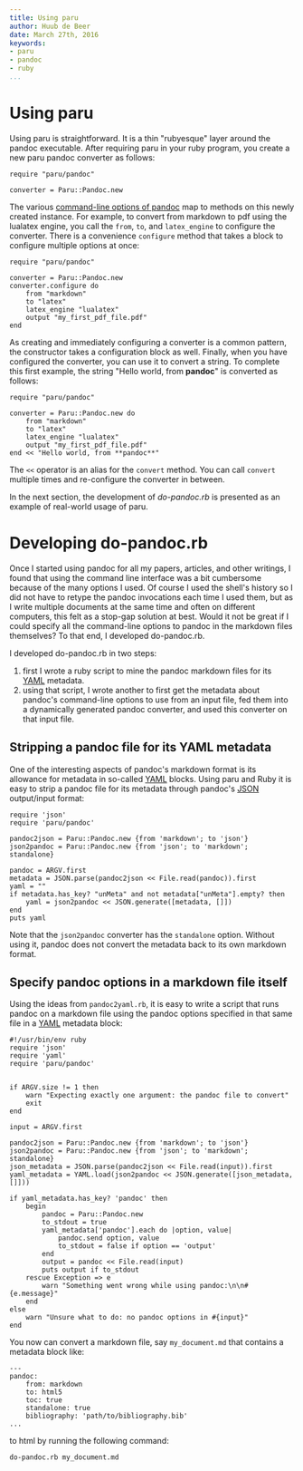 ```yaml
---
title: Using paru
author: Huub de Beer
date: March 27th, 2016
keywords:
- paru
- pandoc
- ruby
...
```


# Using paru

Using paru is straightforward. It is a thin "rubyesque" layer around the
pandoc executable. After requiring paru in your ruby program, you create a new paru pandoc converter as follows:

~~~ {.ruby}
require "paru/pandoc"

converter = Paru::Pandoc.new
~~~

The various [command-line options of
pandoc](http://pandoc.org/README.html#options) map to methods on this newly
created instance. For example, to convert from markdown to pdf using the
lualatex engine, you call the `from`, `to`, and `latex_engine` to configure
the converter. There is a convenience `configure` method that takes a block to
configure multiple options at once:

~~~ {.ruby}
require "paru/pandoc"

converter = Paru::Pandoc.new
converter.configure do
    from "markdown"
    to "latex"
    latex_engine "lualatex"
    output "my_first_pdf_file.pdf"
end
~~~

As creating and immediately configuring a converter is a common pattern, the
constructor takes a configuration block as well. Finally, when you have
configured the converter, you can use it to convert a string. To complete this
first example, the string "Hello world, from **pandoc**" is converted as
follows:

~~~ {.ruby}
require "paru/pandoc"

converter = Paru::Pandoc.new do
    from "markdown"
    to "latex"
    latex_engine "lualatex"
    output "my_first_pdf_file.pdf"
end << "Hello world, from **pandoc**"
~~~

The `<<` operator is an alias for the `convert` method. You can call `convert`
multiple times and re-configure the converter in between. 

In the next section, the development of *do-pandoc.rb* is presented as an
example of real-world usage of paru. 

# Developing do-pandoc.rb

Once I started using pandoc for all my papers, articles, and other writings, I
found that using the command line interface was a bit cumbersome because of
the many options I used. Of course I used the shell's history so I did not
have to retype the pandoc invocations each time I used them, but as I write
multiple documents at the same time and often on different computers, this
felt as a stop-gap solution at best. Would it not be great if I could specify
all the command-line options to pandoc in the markdown files themselves? To
that end, I developed do-pandoc.rb.

I developed do-pandoc.rb in two steps: 

1. first I wrote a ruby script to mine the pandoc markdown files for its
   [YAML](http://yaml.org/)
   metadata.
2. using that script, I wrote another to first get the metadata about pandoc's
   command-line options to use from an input file, fed them into a dynamically
   generated pandoc converter, and used this converter on that input file.

## Stripping a pandoc file for its YAML metadata

One of the interesting aspects of pandoc's markdown format is its allowance
for metadata in so-called [YAML](http://yaml.org/) blocks. Using paru and Ruby it is easy to strip a pandoc file for its metadata through pandoc's [JSON](http://json.org/) output/input format:

~~~ {.ruby}
require 'json'
require 'paru/pandoc'

pandoc2json = Paru::Pandoc.new {from 'markdown'; to 'json'}
json2pandoc = Paru::Pandoc.new {from 'json'; to 'markdown'; standalone}

pandoc = ARGV.first
metadata = JSON.parse(pandoc2json << File.read(pandoc)).first
yaml = ""
if metadata.has_key? "unMeta" and not metadata["unMeta"].empty? then
    yaml = json2pandoc << JSON.generate([metadata, []])
end
puts yaml
~~~

Note that the `json2pandoc` converter has the `standalone` option. Without
using it, pandoc does not convert the metadata back to its own markdown
format.

## Specify pandoc options in a markdown file itself

Using the ideas from `pandoc2yaml.rb`, it is easy to write a script that runs
pandoc on a markdown file using the pandoc options specified in that same file
in a [YAML](http://yaml.org) metadata block:

~~~ {.ruby}
#!/usr/bin/env ruby
require 'json'
require 'yaml'
require 'paru/pandoc'


if ARGV.size != 1 then
    warn "Expecting exactly one argument: the pandoc file to convert"
    exit
end

input = ARGV.first

pandoc2json = Paru::Pandoc.new {from 'markdown'; to 'json'}
json2pandoc = Paru::Pandoc.new {from 'json'; to 'markdown'; standalone}
json_metadata = JSON.parse(pandoc2json << File.read(input)).first
yaml_metadata = YAML.load(json2pandoc << JSON.generate([json_metadata, []]))

if yaml_metadata.has_key? 'pandoc' then
    begin
        pandoc = Paru::Pandoc.new
        to_stdout = true
        yaml_metadata['pandoc'].each do |option, value|
            pandoc.send option, value
            to_stdout = false if option == 'output'
        end
        output = pandoc << File.read(input)
        puts output if to_stdout
    rescue Exception => e
        warn "Something went wrong while using pandoc:\n\n#{e.message}"
    end
else
    warn "Unsure what to do: no pandoc options in #{input}"
end
~~~

You now can convert a markdown file, say `my_document.md` that contains a
metadata block like:

~~~ {.yaml}
---
pandoc:
    from: markdown
    to: html5
    toc: true
    standalone: true
    bibliography: 'path/to/bibliography.bib'
...
~~~

to html by running the following command:

~~~ {.bash}
do-pandoc.rb my_document.md
~~~
